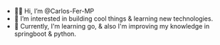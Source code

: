 - 🤙🏼 Hi, I’m @Carlos-Fer-MP
- 🧐 I’m interested in building cool things & learning new technologies.
- 🌱 Currently, I'm learning go, & also I'm improving my knowledge in springboot & python.

<!---
Carlos-Fer-MP/Carlos-Fer-MP is a ✨ special ✨ repository because its `README.md` (this file) appears on your GitHub profile.
You can click the Preview link to take a look at your changes.
--->
